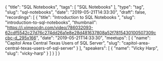 {
  "title": "SQL Notebooks",
  "tags": [
    "SQL Notebooks"
  ],
  "type": "tag",
  "slug": "sql-notebooks",
  "date": "2019-05-21T14:33:30",
  "draft": false,
  "recordings": [
    {
      "title": "Introduction to SQL Notebooks ",
      "slug": "introduction-to-sql-notebooks",
      "thumbnail": "https://i.vimeocdn.com/video/786032093-62cdf5542c27d76c274dd26a1e8e28d481637808a52f7815430100507309ccbc-d_295x166",
      "date": "2019-05-21T14:33:30",
      "meetups": [
        {
          "name": "Capitol Area Central Texas Users of SQL Server",
          "slug": "capitol-area-central-texas-users-of-sql-server"
        }
      ],
      "speakers": [
        {
          "name": "Vicky Harp",
          "slug": "vicky-harp"
        }
      ]
    }
  ]
}